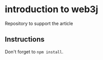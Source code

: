 # introduction to web3j
Repository to support the article

## Instructions
Don't forget to `npm install`.